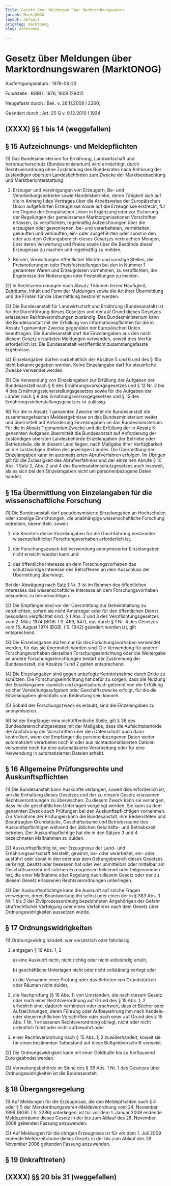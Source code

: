 ```yaml
---
Title: Gesetz über Meldungen über Marktordnungswaren
jurabk: MarktONOG
layout: default
origslug: marktonog
slug: marktonog

---
```


# Gesetz über Meldungen über Marktordnungswaren (MarktONOG)

Ausfertigungsdatum
:   1976-06-23

Fundstelle
:   BGBl I: 1976, 1608 (2902)

Neugefasst durch
:   Bek. v. 26.11.2008 I 2260;

Geändert durch
:   Art. 25 G v. 9.12.2010 I 1934


## (XXXX) §§ 1 bis 14 (weggefallen)



## § 15 Aufzeichnungs- und Meldepflichten

(1) Das Bundesministerium für Ernährung, Landwirtschaft und
Verbraucherschutz (Bundesministerium) wird ermächtigt, durch
Rechtsverordnung ohne Zustimmung des Bundesrates nach Anhörung der
zuständigen obersten Landesbehörden zum Zwecke der Marktbeobachtung
und Marktberichterstattung

1.  Erzeuger und Vereinigungen von Erzeugern, Be- und
    Verarbeitungsbetriebe sowie Handelsbetriebe, deren Tätigkeit sich auf
    die in Anhang I des Vertrages über die Arbeitsweise der Europäischen
    Union aufgeführten Erzeugnisse sowie auf die Erzeugnisse erstreckt,
    für die Organe der Europäischen Union in Ergänzung oder zur Sicherung
    der Regelungen der gemeinsamen Marktorganisationen Vorschriften
    erlassen, zu verpflichten, regelmäßig Aufzeichnungen über die
    erzeugten oder gewonnenen, be- und verarbeiteten, vermittelten,
    gekauften und verkauften, ein- oder ausgeführten oder sonst in den
    oder aus dem Geltungsbereich dieses Gesetzes verbrachten Mengen, über
    deren Verwertung und Preise sowie über die Bestände dieser Erzeugnisse
    zu machen und regelmäßig zu melden,


2.  Börsen, Verwaltungen öffentlicher Märkte und sonstige Stellen, die
    Preisnotierungen oder Preisfeststellungen bei den in Nummer 1
    genannten Waren und Erzeugnissen vornehmen, zu verpflichten, die
    Ergebnisse der Notierungen oder Feststellungen zu melden.




(2) In Rechtsverordnungen nach Absatz 1 können ferner Häufigkeit,
Zeiträume, Inhalt und Form der Meldungen sowie die Art ihrer
Übermittlung und die Fristen für die Übermittlung bestimmt werden.

(3) Die Bundesanstalt für Landwirtschaft und Ernährung (Bundesanstalt)
ist für die Durchführung dieses Gesetzes und der auf Grund dieses
Gesetzes erlassenen Rechtsverordnungen zuständig. Das
Bundesministerium kann die Bundesanstalt mit der Erfüllung von
Informationspflichten für die in Absatz 1 genannten Zwecke gegenüber
der Europäischen Union beauftragen. Die Bundesanstalt darf die
Einzelangaben aus den nach diesem Gesetz erstatteten Meldungen
verwenden, soweit dies hierfür erforderlich ist. Die Bundesanstalt
veröffentlicht zusammengefasste Ergebnisse.

(4) Einzelangaben dürfen vorbehaltlich der Absätze 5 und 6 und des §
15a nicht bekannt gegeben werden. Keine Einzelangabe darf für
steuerliche Zwecke verwendet werden.

(5) Die Verwendung von Einzelangaben zur Erfüllung der Aufgaben der
Bundesanstalt nach § 6 des Ernährungsvorsorgegesetzes und § 12 Nr. 2
bis 4 des Ernährungssicherstellungsgesetzes sowie für die Aufgaben der
Länder nach § 8 des Ernährungsvorsorgegesetzes und § 15 des
Ernährungssicherstellungsgesetzes ist zulässig.

(6) Für die in Absatz 1 genannten Zwecke leitet die Bundesanstalt die
zusammengefassten Meldeergebnisse an das Bundesministerium weiter und
übermittelt auf Anforderung Einzelangaben an das Bundesministerium.
Für die in Absatz 1 genannten Zwecke und die Erfüllung der in Absatz 5
genannten Aufgaben übermittelt die Bundesanstalt auf Anforderung der
zuständigen obersten Landesbehörde Einzelangaben der Betriebe oder
Betriebsteile, die in diesem Land liegen, nach Maßgabe ihrer
Verfügbarkeit an die zuständigen Stellen des jeweiligen Landes. Die
Übermittlung der Einzelangaben kann im automatisierten Abrufverfahren
erfolgen. Im Übrigen gilt für die Zulässigkeit des Abrufverfahrens und
der einzelnen Abrufe § 10 Abs. 1 Satz 2, Abs. 2 und 4 des
Bundesdatenschutzgesetzes auch insoweit, als es sich bei den
Einzelangaben nicht um personenbezogene Daten handelt.


## § 15a Übermittlung von Einzelangaben für die wissenschaftliche Forschung

(1) Die Bundesanstalt darf pseudonymisierte Einzelangaben an
Hochschulen oder sonstige Einrichtungen, die unabhängige
wissenschaftliche Forschung betreiben, übermitteln, soweit

1.  die Kenntnis dieser Einzelangaben für die Durchführung bestimmter
    wissenschaftlicher Forschungsvorhaben erforderlich ist,


2.  der Forschungszweck bei Verwendung anonymisierter Einzelangaben nicht
    erreicht werden kann und


3.  das öffentliche Interesse an dem Forschungsvorhaben das schutzwürdige
    Interesse des Betroffenen an dem Ausschluss der Übermittlung
    überwiegt.



Bei der Abwägung nach Satz 1 Nr. 3 ist im Rahmen des öffentlichen
Interesses das wissenschaftliche Interesse an dem Forschungsvorhaben
besonders zu berücksichtigen.

(2) Die Empfänger sind vor der Übermittlung zur Geheimhaltung zu
verpflichten, sofern sie nicht Amtsträger oder für den öffentlichen
Dienst besonders verpflichtet sind. § 1 Abs. 2 und 3 des
Verpflichtungsgesetzes vom 2. März 1974 (BGBl. I S. 469, 547), das
durch § 1 Nr. 4 des Gesetzes vom 15. August 1974 (BGBl. I S. 1942)
geändert worden ist, gilt entsprechend.

(3) Die Einzelangaben dürfen nur für das Forschungsvorhaben verwendet
werden, für das sie übermittelt worden sind. Die Verwendung für andere
Forschungsvorhaben derselben Forschungseinrichtung oder die Weitergabe
an andere Forschungseinrichtungen bedarf der Zustimmung der
Bundesanstalt; die Absätze 1 und 2 gelten entsprechend.

(4) Die Einzelangaben sind gegen unbefugte Kenntnisnahme durch Dritte
zu schützen. Die Forschungseinrichtung hat dafür zu sorgen, dass die
Nutzung der Einzelangaben räumlich und organisatorisch getrennt von
der Erfüllung solcher Verwaltungsaufgaben oder Geschäftszwecke
erfolgt, für die die Einzelangaben gleichfalls von Bedeutung sein
können.

(5) Sobald der Forschungszweck es erlaubt, sind die Einzelangaben zu
anonymisieren.

(6) Ist der Empfänger eine nichtöffentliche Stelle, gilt § 38 des
Bundesdatenschutzgesetzes mit der Maßgabe, dass die Aufsichtsbehörde
die Ausführung der Vorschriften über den Datenschutz auch dann
kontrolliert, wenn der Empfänger die personenbezogenen Daten weder
automatisiert verarbeitet noch in oder aus nichtautomatisierten
Dateien verwendet noch für eine automatisierte Verarbeitung oder für
eine Verwendung in automatisierten Dateien erhebt.


## § 16 Allgemeine Prüfungsrechte und Auskunftspflichten

(1) Die Bundesanstalt kann Auskünfte verlangen, soweit dies
erforderlich ist, um die Einhaltung dieses Gesetzes und der zu diesem
Gesetz erlassenen Rechtsverordnungen zu überwachen. Zu diesem Zweck
kann sie verlangen, dass ihr die geschäftlichen Unterlagen vorgelegt
werden. Sie kann zu dem genannten Zweck auch Prüfungen bei den
Auskunftspflichtigen vornehmen. Zur Vornahme der Prüfungen kann die
Bundesanstalt, ihre Bediensteten und Beauftragten Grundstücke,
Geschäftsräume und Betriebsräume des Auskunftspflichtigen während der
üblichen Geschäfts- und Betriebszeit betreten. Der Auskunftspflichtige
hat die in den Sätzen 3 und 4 bezeichneten Maßnahmen zu dulden.

(2) Auskunftspflichtig ist, wer Erzeugnisse der Land- und
Ernährungswirtschaft herstellt, gewinnt, be- oder verarbeitet, ein-
oder ausführt oder sonst in den oder aus dem Geltungsbereich dieses
Gesetzes verbringt, besitzt oder besessen hat oder wer unmittelbar
oder mittelbar am Geschäftsverkehr mit solchen Erzeugnissen teilnimmt
oder teilgenommen hat, die einer Maßnahme oder Regelung nach diesem
Gesetz oder der zu diesem Gesetz erlassenen Rechtsverordnungen
unterliegen.

(3) Der Auskunftspflichtige kann die Auskunft auf solche Fragen
verweigern, deren Beantwortung ihn selbst oder einen der in § 383 Abs.
1 Nr. 1 bis 3 der Zivilprozessordnung bezeichneten Angehörigen der
Gefahr strafrechtlicher Verfolgung oder eines Verfahrens nach dem
Gesetz über Ordnungswidrigkeiten aussetzen würde.


## § 17 Ordnungswidrigkeiten

(1) Ordnungswidrig handelt, wer vorsätzlich oder fahrlässig

1.  entgegen § 16 Abs. 1, 2

    a)  eine Auskunft nicht, nicht richtig oder nicht vollständig erteilt,


    b)  geschäftliche Unterlagen nicht oder nicht vollständig vorlegt oder


    c)  die Vornahme einer Prüfung oder das Betreten von Grundstücken oder
        Räumen nicht duldet,





2.  die Nachprüfung (§ 16 Abs. 1) von Umständen, die nach diesem Gesetz
    oder nach einer Rechtsverordnung auf Grund des § 15 Abs. 1, 2
    erheblich sind, dadurch verhindert oder erschwert, dass er Bücher oder
    Aufzeichnungen, deren Führung oder Aufbewahrung ihm nach handels- oder
    steuerrechtlichen Vorschriften oder nach einer auf Grund des § 15 Abs.
    1 Nr. 1 erlassenen Rechtsverordnung obliegt, nicht oder nicht
    ordentlich führt oder nicht aufbewahrt oder


3.  einer Rechtsverordnung nach § 15 Abs. 1, 2 zuwiderhandelt, soweit sie
    für einen bestimmten Tatbestand auf diese Bußgeldvorschrift verweist.




(2) Die Ordnungswidrigkeit kann mit einer Geldbuße bis zu fünftausend
Euro geahndet werden.

(3) Verwaltungsbehörde im Sinne des § 36 Abs. 1 Nr. 1 des Gesetzes
über Ordnungswidrigkeiten ist die Bundesanstalt.


## § 18 Übergangsregelung

(1) Auf Meldungen für die Erzeugnisse, die den Meldepflichten nach § 4
oder § 5 der Marktordnungswaren-Meldeverordnung vom 24. November 1999
(BGBl. I S. 2286) unterliegen, ist für vor dem 1. Januar 2009 endende
Meldezeiträume dieses Gesetz in der bis zum Ablauf des 28. November
2008 geltenden Fassung anzuwenden.

(2) Auf Meldungen für die übrigen Erzeugnisse ist für vor dem 1. Juli
2009 endende Meldezeiträume dieses Gesetz in der bis zum Ablauf des
28\. November 2008 geltenden Fassung anzuwenden.


## § 19 (Inkrafttreten)



## (XXXX) §§ 20 bis 31 (weggefallen)


